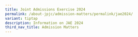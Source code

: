 ```yaml
---
title: Joint Admissions Exercise 2024
permalink: /about-jpjc/admission-matters/permalink/jae2024/
variant: tiptap
description: Information on JAE 2024
third_nav_title: Admission Matters
---
```

